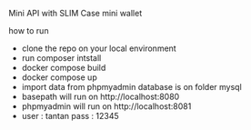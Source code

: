 Mini API with SLIM
Case mini wallet

how to run

- clone the repo on your local environment
- run composer intstall
- docker compose build
- docker compose up
- import data from phpmyadmin database is on folder mysql
- basepath will run on http://localhost:8080
- phpmyadmin will run on http://localhost:8081
- user : tantan pass : 12345
